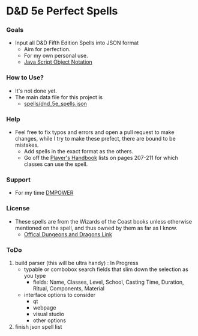 # D&D 5e Perfect Spells

### Goals 

* Input all D&D Fifth Edition Spells into JSON format
    * Aim for perfection.
    * For my own personal use.
    * [Java Script Object Notation](https://www.w3schools.com/js/js_json_intro.asp)

### How to Use?

* It's not done yet.
* The main data file for this project is 
    * [spells/dnd_5e_spells.json](spells/dnd_5e_spells.json)

### Help

* Feel free to fix typos and errors and open a pull request to make changes, while I try to make these prefect, there are bound to be mistakes.
    * Add spells in the exact format as the others.
    * Go off the [Player's Handbook](http://dnd.wizards.com/products/tabletop-games/rpg-products/rpg_playershandbook) lists on pages 207-211 for which classes can use the spell. 

### Support

* For my time [DMPOWER](https://github.com/bytePro17124/DMPOWER)

### License

* These spells are from the Wizards of the Coast books unless otherwise mentioned on the spell, and thus owned by them as far as I know.
    * [Offical Dungeons and Dragons Link](http://dnd.wizards.com/)
    
### ToDo

1. build parser (this will be ultra handy) : In Progress
   * typable or combobox search fields that slim down the selection as you type
        * fields: Name, Classes, Level, School, Casting Time, Duration, Ritual, Components, Material
   * interface options to consider
        * qt
        * webpage
        * visual studio
        * other options
2. finish json spell list

        
        

